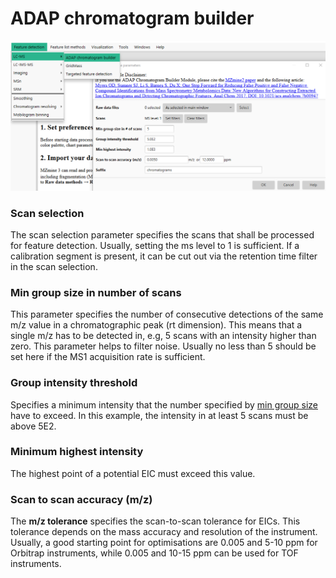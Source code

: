 # ADAP chromatogram builder

![adap chromatogram builder](adapchromatogrambuilder.png)

### Scan selection

The scan selection parameter specifies the scans that shall be processed for feature detection.
Usually, setting the ms level to 1 is sufficient. If a calibration segment is present, it can be cut
out via the retention time filter in the scan selection.

### Min group size in number of scans

This parameter specifies the number of consecutive detections of the same m/z value in a
chromatographic peak (rt dimension). This means that a single m/z has to be detected in, e.g, 5
scans with an intensity higher than zero. This parameter helps to filter noise. Usually no less than
5 should be set here if the MS1 acquisition rate is sufficient.

### Group intensity threshold

Specifies a minimum intensity that the number specified
by [min group size](#min-group-size-in-number-of-scans) have to exceed. In this example, the intensity in
at least 5 scans must be above 5E2.

### Minimum highest intensity

The highest point of a potential EIC must exceed this value.

### Scan to scan accuracy (m/z)

The **m/z tolerance** specifies the scan-to-scan tolerance for EICs. This tolerance depends on the
mass accuracy and resolution of the instrument. Usually, a good starting point for optimisations are
0.005 and 5-10 ppm for Orbitrap instruments, while 0.005 and 10-15 ppm can be used for TOF
instruments.
